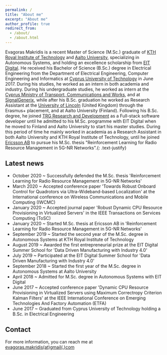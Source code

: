 ```yaml
---
permalink: /
title: "About me"
excerpt: "About me"
author_profile: true
redirect_from: 
  - /about/
  - /about.html
---
```


Evagoras Makridis is a recent Master of Science (M.Sc.) graduate of [KTH Royal Institute of Technology](https://kth.se) and [Aalto University](https://www.aalto.fi), specializing in Autonomous Systems, and holding an excellence scholarship from [EIT Digital](https://www.eitdigital.eu). He received his Bachelor of Science (B.Sc.) degree in Electrical Engineering from the Department of Electrical Engineering, Computer Engineering and Informatics at [Cyprus University of Technology](https://www.cut.ac.cy) in June 2017. During his studies, he worked as an intern in both academia and industry. During his undergraduate studies, he worked as intern at the [Cyprus Ministry of Transport, Communications and Works](http://www.mcw.gov.cy), and at [SignalGenerix](https://www.signalgenerix.com), while after his B.Sc. graduation he worked as Research Assistant at the [University of Lincoln](https://www.lincoln.ac.uk) (United Kingdom) through the Erasmus+ placement, and at Aalto University (Finland). Following his B.Sc. degree, he joined [TRG Research and Development](https://www.trgint.com) as a Full-stack software developer until he admitted to his M.Sc. programme with EIT Digital when he moved to Finland and Aalto University to start his master studies. During this period of time he mainly worked in academia as a Research Assistant in both Aalto University and KTH Royal Institute of Technology, until he joined [Ericsson AB](https://www.ericsson.com/en) to pursue his M.Sc. thesis "Reinforcement Learning for Radio Resource Management in 5G-NR Networks".{: .text-justify}

Latest news
------
- October 2020 ~ Successfully defended the M.Sc. thesis 'Reinforcement Learning for Radio Resource Management in 5G-NR Networks'
- March 2020 ~ Accepted conference paper 'Towards Robust Onboard Control for Quadrotors via Ultra-Wideband-based Localization' at the International conference on Wireless Communications and Mobile Computing (IWCMC)
- January 2020 ~ Accepted journal paper 'Robust Dynamic CPU Resource Provisioning in Virtualized Servers' in the IEEE Transactions on Services Computing (ToSC)
- January 2020 ~ Started M.Sc. thesis at Ericsson AB in 'Reinforcement Learning for Radio Resource Management in 5G-NR Networks'
- September 2019 ~ Started the second year of the M.Sc. degree in Autonomous Systems at KTH Royal Institute of Technology
- August 2019 ~ Awarded the first entrepreneurial prize at the EIT Digital Summer School for 'Data Driven Manufacturing with Industry 4.0'
- July 2019 ~ Participated at the EIT Digital Summer School for 'Data Driven Manufacturing with Industry 4.0'
- September 2018 ~ Started the first year of the M.Sc. degree in Autonomous Systems at Aalto University
- April 2018 ~ Admitted for M.Sc. degree in Autonomous Systems with EIT Digital
- June 2017 ~ Accepted conference paper 'Dynamic CPU Resource Provisioning in Virtualized Servers using Maximum Correctropy Criterion Kalman Filters' at the IEEE International Conference on Emerging Technologies And Factory Automation (ETFA)
- June 2017 ~ Graduated from Cyprus University of Technology holding a B.Sc. in Electrical Engineering

Contact
------
For more information, you can reach me at [evagoras.makridis(at)gmail(.)com](mailto:evagoras.makridis@gmail.com)
